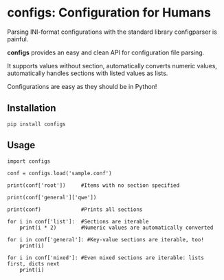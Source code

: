configs: Configuration for Humans
==================================

Parsing INI-format configurations with the standard library configparser is painful.

**configs** provides an easy and clean API for configuration file parsing.

It supports values without section, automatically converts numeric values, automatically handles sections with listed values as lists.

Configurations are easy as they should be in Python!

Installation
------------

    pip install configs

Usage
-----

    import configs

    conf = configs.load('sample.conf')

    print(conf['root'])     #Items with no section specified

    print(conf['general']['qwe'])

    print(conf)             #Prints all sections

    for i in conf['list']:  #Sections are iterable
        print(i * 2)        #Numeric values are automatically converted

    for i in conf['general']: #Key-value sections are iterable, too!
        print(i)

    for i in conf['mixed']: #Even mixed sections are iterable: lists first, dicts next
        print(i)

